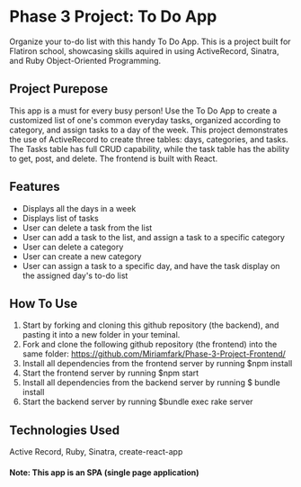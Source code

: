 # Phase 3 Project: To Do App

Organize your to-do list with this handy To Do App. This is a project built for Flatiron school, showcasing skills aquired in using ActiveRecord, Sinatra, and Ruby Object-Oriented Programming.

## Project Purepose

This app is a must for every busy person! Use the To Do App to create a customized list of one's common everyday tasks, organized according to category, and assign tasks to a day of the week. This project demonstrates the use of ActiveRecord to create three tables: days, categories, and tasks. The Tasks table has full CRUD capability, while the task table has the ability to get, post, and delete. The frontend is built with React.

## Features

- Displays all the days in a week
- Displays list of tasks
- User can delete a task from the list
- User can add a task to the list, and assign a task to a specific category
- User can delete a category
- User can create a new category
- User can assign a task to a specific day, and have the task display on the assigned day's to-do list


## How To Use

1. Start by forking and cloning this github repository (the backend), and pasting it into a new folder in your teminal.
2. Fork and clone the following github repository (the frontend) into the same folder: https://github.com/Miriamfark/Phase-3-Project-Frontend/
3. Install all dependencies from the frontend server by running 
$npm install
4. Start the frontend server by running 
$npm start
5. Install all dependencies from the backend server by running
$ bundle install
6. Start the backend server by running
$bundle exec rake server

## Technologies Used
Active Record, Ruby, Sinatra, create-react-app

#### Note: This app is an SPA (single page application)
